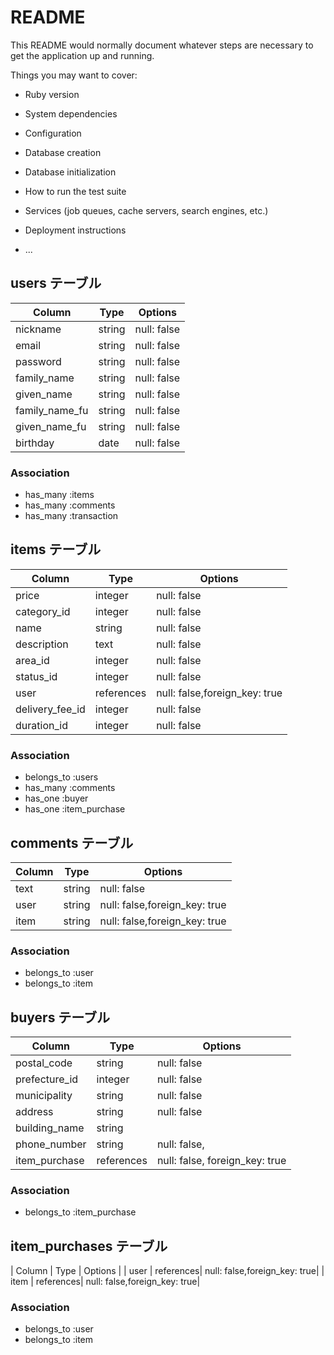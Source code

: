 # README

This README would normally document whatever steps are necessary to get the
application up and running.

Things you may want to cover:

* Ruby version

* System dependencies

* Configuration

* Database creation

* Database initialization

* How to run the test suite

* Services (job queues, cache servers, search engines, etc.)

* Deployment instructions

* ...

## users テーブル

| Column        | Type   | Options     |
| ------------- | ------ | ----------- |
| nickname      | string | null: false |
| email         | string | null: false |
| password      | string | null: false |
| family_name   | string | null: false |
| given_name    | string | null: false |
| family_name_fu| string | null: false |
| given_name_fu | string | null: false |
| birthday      | date   | null: false |

### Association
- has_many :items
- has_many :comments
- has_many :transaction

## items テーブル

| Column         | Type      | Options                      |
| -------------- | --------- | -----------                  |
| price          | integer   | null: false                  |
| category_id    | integer   | null: false                  |
| name           | string    | null: false                  |
| description    | text      | null: false                  |
| area_id        | integer   | null: false                  |
| status_id      | integer   | null: false                  |
| user           | references| null: false,foreign_key: true|
| delivery_fee_id| integer   | null: false                  |
| duration_id    | integer   | null: false                  |

### Association
- belongs_to :users
- has_many :comments
- has_one :buyer
- has_one :item_purchase

## comments テーブル

| Column     | Type   | Options                      |
| ---------- | ------ | ---------------------------- |
| text       | string | null: false                  |
| user       | string | null: false,foreign_key: true|
| item       | string | null: false,foreign_key: true|

### Association
- belongs_to :user
- belongs_to :item

## buyers テーブル

| Column        | Type      | Options                       |
| ------------- | --------- | ----------------------------- |
| postal_code   | string    | null: false                   |
| prefecture_id | integer   | null: false                   |
| municipality  | string    | null: false                   |
| address       | string    | null: false                   |
| building_name | string    |                               |
| phone_number  | string    |null: false,                   |
| item_purchase | references| null: false, foreign_key: true|

### Association
- belongs_to :item_purchase

## item_purchases テーブル

| Column     | Type      | Options                      |
| user       | references| null: false,foreign_key: true|
| item       | references| null: false,foreign_key: true|

### Association

- belongs_to :user
- belongs_to :item